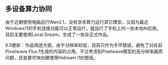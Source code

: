 ## 多设备算力协同

由于近期使用电脑运行Wan2.1，没有空余算力运行其它模型，又因为最近Windows11的手机连接功能可以正常运行，就运行了手机上的一些本地AI应用。目前主要使用Local Dream，生成了一些非正式作品。

6.9更新：作品用途方面，由于分辨率较低，目前只作为手环壁纸，避免了对此前Pixwlwave Flux.1生成的内容的占用。不过考虑到Pixelwave模型的高分辨率画质问题，还是要尽快创建使用Hidream i1的壁纸。